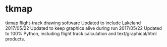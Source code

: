 # tkmap
tkmap flight-track drawing software
Updated to include Lakeland 2017/05/22
Updated to keep graphics alive during run 2017/05/22
Updated to 100% Python, including flight track calculation and text/graphical/html products.
